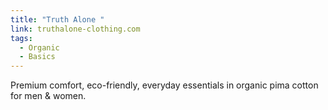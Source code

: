 ```yaml
---
title: "Truth Alone "
link: truthalone-clothing.com
tags:
  - Organic
  - Basics
---
```

Premium comfort, eco-friendly, everyday essentials in organic pima cotton for men & women.
